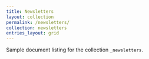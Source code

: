 ```yaml
---
title: Newsletters
layout: collection
permalink: /newsletters/
collection: newsletters
entries_layout: grid
---
```


Sample document listing for the collection `_newsletters`.
